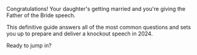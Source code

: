 Congratulations! Your daughter's getting married and you're giving the Father of the Bride speech.

This definitive guide answers all of the most common questions and sets you up to prepare and deliver a knockout speech in 2024.

Ready to jump in?
